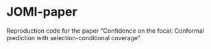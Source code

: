 # JOMI-paper
Reproduction code for the paper "Confidence on the focal: Conformal prediction with selection-conditional coverage".
